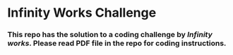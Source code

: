 # Infinity Works Challenge


### This repo has the solution to a coding challenge by *Infinity works*. Please read PDF file in the repo for coding instructions. 